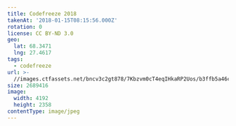 ```yaml
---
title: Codefreeze 2018
takenAt: '2018-01-15T08:15:56.000Z'
rotation: 0
license: CC BY-ND 3.0
geo:
  lat: 68.3471
  lng: 27.4617
tags:
  - codefreeze
url: >-
  //images.ctfassets.net/bncv3c2gt878/7Kbzvm0cT4eqIHkaRP2Uos/b3ffb5a46c5baa4047a851461b727e22/codefreeze-2018_38902753175_o
size: 2689416
image:
  width: 4192
  height: 2358
contentType: image/jpeg
---
```


